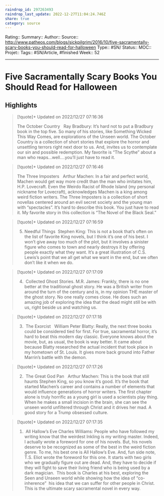 ```yaml
---
raindrop_id: 297263493
raindrop_last_update: 2022-12-27T11:04:24.746Z
share: true
category: source
---
```


Rating::
Summary:: 
Author::
Source:: http://www.patheos.com/blogs/sickpilgrim/2016/10/five-sacramentally-scary-books-you-should-read-for-halloween
Type:: #SN/
Status:: 
MOC::
Projet:: 
Tags:: #SN/Article, #finished
Week:: 52

***
# Five Sacramentally Scary Books You Should Read for Halloween



## Highlights


> [!quote]+ Updated on 2022/12/27 07:16:36
>
> The October Country   Ray Bradbury: It’s hard not to put a Bradbury book in the top five. So many of his stories, like Something Wicked This Way Comes, are explorations of the Unseen world. The October Country is a collection of short stories that explore the horror and unsettling terrors right next door to us. And, invites us to contemplate our sin and possible redemption. My favorite is “The Scythe” about a man who reaps…well….you’ll just have to read it.

> [!quote]+ Updated on 2022/12/27 07:16:46
>
> The Three Imposters   Arthur Machen: In a fair and perfect world, Machen would get way more credit than the man who imitates him, H.P. Lovecraft. Even the Weirdo Racist of Rhode Island (my personal nickname for Lovecraft), acknowledges Machen is a king among weird fiction writers. The Three Imposters is a collection of short novellas centered around an evil secret society and the young man with “spectacles”. It’s hard to describe this book. You just have to read it. My favorite story in this collection is “The Novel of the Black Seal.”

> [!quote]+ Updated on 2022/12/27 07:16:59
>
> 5) Needful Things  Stephen King: This is not a book that’s often on the list of favorite King novels, but I think it’s one of his best. I won’t give away too much of the plot, but it involves a sinister figure who comes to town and nearly destroys it by offering people exactly what they want. It’s a great illustration of C.S. Lewis’s point that we all get what we want in the end, but we often don’t like it when we do.

> [!quote]+ Updated on 2022/12/27 07:17:09
>
> 4)  Collected Ghost Stories. M.R. James: Frankly, there is no one better at the traditional ghost story. He was a British writer from around the turn of the century and is, in my opinion THE master of the ghost story. No one really comes close. He does such an amazing job of exploring the idea that the dead might still be with us, right beside us and watching us.

> [!quote]+ Updated on 2022/12/27 07:17:18
>
> 3)  The Exorcist   William Peter Blatty: Really, the next three books could be considered tied for first. For true, sacramental horror, it’s hard to beat this modern day classic. Everyone knows about the movie, but, as usual, the book is way better. It came about because Blatty researched the actual incident that took place in my hometown of St. Louis. It gives more back ground into Father Marrin’s battle with the demon.

> [!quote]+ Updated on 2022/12/27 07:17:26
>
> 2)  The Great God Pan   Arthur Machen: This is the book that still haunts Stephen King, so you know it’s good. It’s the book that started Machen’s career and contains a number of elements that would influence generations of horror writers. The first chapter alone is truly horrific as a young girl is used a scientists play thing. When he makes a small incision in the brain, she can see the unseen world unfiltered through Christ and it drives her mad. A good story for a Trump obsessed culture.

> [!quote]+ Updated on 2022/12/27 07:17:35
>
> 1)  All Hallow’s Eve Charles Williams: People who have followed my writing know that the weirdest Inkling is my writing master. Indeed, I actually wrote a foreword for one of his novels. But, his novels deserve to be recognized as some of the best in the weird fiction genre. To me, his best one is All Hallow’s Eve. And, fun side note, T.S. Eliot wrote the foreword for this one. It starts with two girls who we gradually figure out are dead. And, they have to decide if they will fight to save their living friend who is being used by a dark magician.  This book is Charles at his best, exploring the Seen and Unseen world while showing how the idea of “co-inherence”  his idea that we can suffer for other people in Christ.
>This is the ultimate scary sacramental novel in every way.
